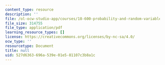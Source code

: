 ```yaml
---
content_type: resource
description: ''
file: /ol-ocw-studio-app/courses/18-600-probability-and-random-variables-fall-2019/527d6363696a539e01e581107c3b8a1c_MIT18_600F19_lec6.pdf
file_size: 314755
file_type: application/pdf
learning_resource_types: []
license: https://creativecommons.org/licenses/by-nc-sa/4.0/
ocw_type: ''
resourcetype: Document
title: null
uid: 527d6363-696a-539e-01e5-81107c3b8a1c
---
```

